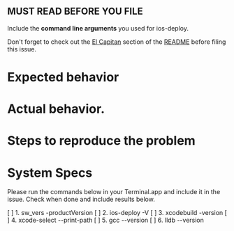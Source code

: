 ## MUST READ BEFORE YOU FILE

Include the **command line arguments** you used for ios-deploy.

Don't forget to check out the [El Capitan](https://github.com/phonegap/ios-deploy/blob/master/README.md#os-x-1011-el-capitan) section of the [README](https://github.com/phonegap/ios-deploy/blob/master/README.md) before filing this issue.

# Expected behavior


# Actual behavior.


# Steps to reproduce the problem


# System Specs

Please run the commands below in your Terminal.app and include it in the issue. Check when done and include results below.

[ ] 1. sw_vers -productVersion
[ ] 2. ios-deploy -V
[ ] 3. xcodebuild -version
[ ] 4. xcode-select --print-path
[ ] 5. gcc --version
[ ] 6. lldb --version


